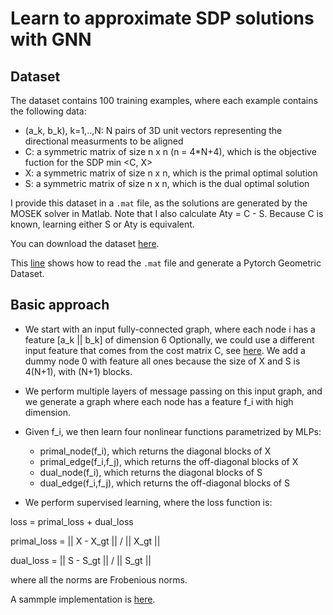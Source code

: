 # Learn to approximate SDP solutions with GNN

## Dataset
The dataset contains 100 training examples, where each example contains the following data:
- (a_k, b_k), k=1,..,N: N pairs of 3D unit vectors representing the directional measurments to be aligned
- C: a symmetric matrix of size n x n (n = 4*N+4), which is the objective fuction for the SDP min <C, X>
- X: a symmetric matrix of size n x n, which is the primal optimal solution
- S: a symmetric matrix of size n x n, which is the dual optimal solution

I provide this dataset in a `.mat` file, as the solutions are generated by the MOSEK solver in Matlab. Note that I also calculate Aty = C - S. Because C is known, learning either S or Aty is equivalent.

You can download the dataset [here](https://www.dropbox.com/s/4itdmng8yj7su6y/small.zip?dl=0).

This [line](https://github.com/hankyang94/GNNSDP/blob/5b880ff0a0b0af2ccfd5451c28a129379c32b7db/dataset.py#L42) shows how to read the `.mat` file and generate a Pytorch Geometric Dataset.

## Basic approach
- We start with an input fully-connected graph, where each node i has a feature
[a_k || b_k] of dimension 6
Optionally, we could use a different input feature that comes from the cost matrix C, see [here](https://github.com/hankyang94/GNNSDP/blob/5b880ff0a0b0af2ccfd5451c28a129379c32b7db/dataset.py#L66).
We add a dummy node 0 with feature all ones because the size of X and S is 4(N+1), with (N+1) blocks.

- We perform multiple layers of message passing on this input graph, and we generate a graph where each node has a feature f_i with high dimension.

- Given f_i, we then learn four nonlinear functions parametrized by MLPs:
    - primal_node(f_i), which returns the diagonal blocks of X
    - primal_edge(f_i,f_j), which returns the off-diagonal blocks of X
    - dual_node(f_i), which returns the diagonal blocks of S
    - dual_edge(f_i,f_j), which returns the off-diagonal blocks of S

- We perform supervised learning, where the loss function is:

loss = primal_loss + dual_loss

primal_loss = || X - X_gt || / || X_gt ||

dual_loss = || S - S_gt || / || S_gt ||

where all the norms are Frobenious norms.

A sammple implementation is [here](https://github.com/hankyang94/GNNSDP/blob/87d9697a2aec8ba1be88fac0fd97810df7e3ca73/model.py#L9).


